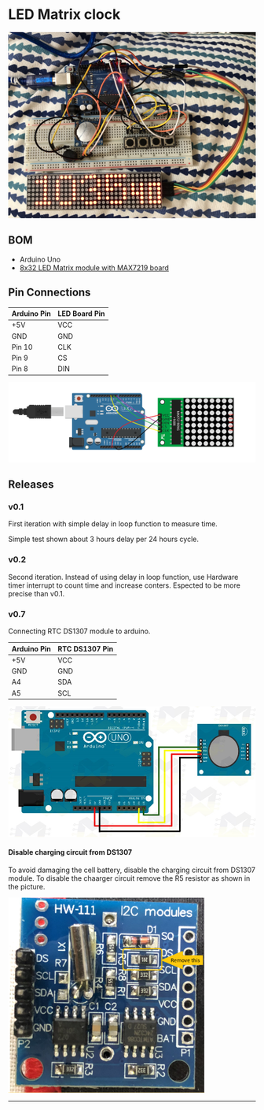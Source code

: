 # LED Matrix clock

![Picture of the Project][capture-img-v07]

## BOM

* Arduino Uno
* [8x32 LED Matrix module with MAX7219 board][amz-led]

## Pin Connections

|Arduino Pin| LED Board Pin|
|-----------|--------------|
| +5V       |    VCC       |
| GND       |    GND       |
| Pin 10    |    CLK       |
| Pin  9    |    CS        |
| Pin  8    |    DIN       |

![Connection Diagram][MAX7219]

## Releases

### v0.1

  First iteration with simple delay in loop function to measure time.

  Simple test shown about 3 hours delay per 24 hours cycle. 

### v0.2

  Second iteration. Instead of using delay in loop function, use Hardware timer interrupt to count time
  and increase conters. Espected to be more precise than v0.1.
  
### v0.7

  Connecting RTC DS1307 module to arduino.

  |Arduino Pin|RTC DS1307 Pin|
  |-----------|--------------|
  | +5V       | VCC          |
  | GND       | GND          |
  | A4        | SDA          |
  | A5        | SCL          |

  ![Connection Diagram][DS1307]

#### Disable charging circuit from DS1307

  To avoid damaging the cell battery, disable the charging circuit from DS1307 module. To disable the chaarger circuit
  remove the R5 resistor as shown in the picture.

  [<img src="images/DS1307_Disable_charger.png" width="400" />][DS1307_charger]

----
[capture-img-v07]: images/capture.jpg "Capture"
[amz-led]: https://www.amazon.com/MAX7219-Control-Display-Max7219-Controller/dp/B07GWV2GD7
[MAX7219]: images/max7219_led_matrix_32x8.png "LED_MATRIX_32x8"
[DS1307]: images/arduino_rtc_ds1307.jpg "Realtime Clock"
[DS1307_charger]: images/DS1307_Disable_charger.png "Disable DS1307 charger"